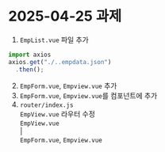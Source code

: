 # 2025-04-25 과제

1. `EmpList.vue` 파일 추가

```js
import axios
axios.get("./..empdata.json")
  .then();
```

2. `EmpForm.vue`, `Empview.vue` 추가
3. `EmpForm.vue`, `Empview.vue`를 컴포넌트에 추가
4. `router/index.js`  
   `EmpView.vue` 라우터 수정  
   `EmpView.vue`  
   |  
   `EmpForm.vue`, `Empview.vue`

